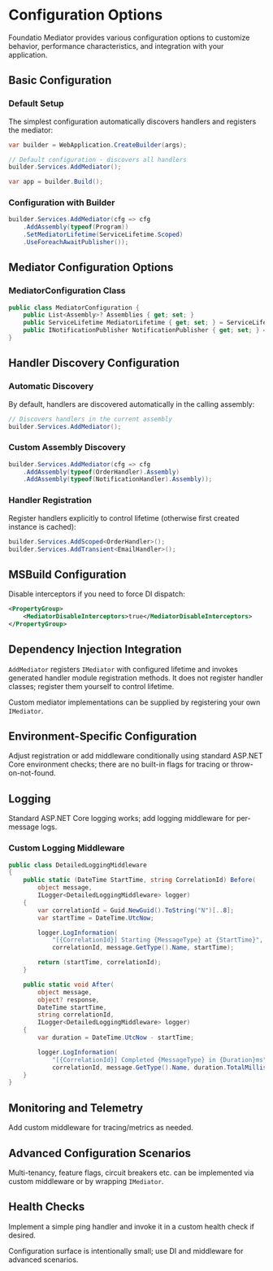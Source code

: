 # Configuration Options

Foundatio Mediator provides various configuration options to customize behavior, performance characteristics, and integration with your application.

## Basic Configuration

### Default Setup

The simplest configuration automatically discovers handlers and registers the mediator:

```csharp
var builder = WebApplication.CreateBuilder(args);

// Default configuration - discovers all handlers
builder.Services.AddMediator();

var app = builder.Build();
```

### Configuration with Builder

```csharp
builder.Services.AddMediator(cfg => cfg
    .AddAssembly(typeof(Program))
    .SetMediatorLifetime(ServiceLifetime.Scoped)
    .UseForeachAwaitPublisher());
```

## Mediator Configuration Options

### MediatorConfiguration Class

```csharp
public class MediatorConfiguration {
    public List<Assembly>? Assemblies { get; set; }
    public ServiceLifetime MediatorLifetime { get; set; } = ServiceLifetime.Scoped;
    public INotificationPublisher NotificationPublisher { get; set; } = new TaskWhenAllPublisher();
}
```

## Handler Discovery Configuration

### Automatic Discovery

By default, handlers are discovered automatically in the calling assembly:

```csharp
// Discovers handlers in the current assembly
builder.Services.AddMediator();
```

### Custom Assembly Discovery

```csharp
builder.Services.AddMediator(cfg => cfg
    .AddAssembly(typeof(OrderHandler).Assembly)
    .AddAssembly(typeof(NotificationHandler).Assembly));
```

### Handler Registration

Register handlers explicitly to control lifetime (otherwise first created instance is cached):

```csharp
builder.Services.AddScoped<OrderHandler>();
builder.Services.AddTransient<EmailHandler>();
```

## MSBuild Configuration

Disable interceptors if you need to force DI dispatch:

```xml
<PropertyGroup>
    <MediatorDisableInterceptors>true</MediatorDisableInterceptors>
</PropertyGroup>
```

## Dependency Injection Integration

`AddMediator` registers `IMediator` with configured lifetime and invokes generated handler module registration methods. It does not register handler classes; register them yourself to control lifetime.

Custom mediator implementations can be supplied by registering your own `IMediator`.

## Environment-Specific Configuration

Adjust registration or add middleware conditionally using standard ASP.NET Core environment checks; there are no built-in flags for tracing or throw-on-not-found.

## Logging

Standard ASP.NET Core logging works; add logging middleware for per-message logs.

### Custom Logging Middleware

```csharp
public class DetailedLoggingMiddleware
{
    public static (DateTime StartTime, string CorrelationId) Before(
        object message,
        ILogger<DetailedLoggingMiddleware> logger)
    {
        var correlationId = Guid.NewGuid().ToString("N")[..8];
        var startTime = DateTime.UtcNow;

        logger.LogInformation(
            "[{CorrelationId}] Starting {MessageType} at {StartTime}",
            correlationId, message.GetType().Name, startTime);

        return (startTime, correlationId);
    }

    public static void After(
        object message,
        object? response,
        DateTime startTime,
        string correlationId,
        ILogger<DetailedLoggingMiddleware> logger)
    {
        var duration = DateTime.UtcNow - startTime;

        logger.LogInformation(
            "[{CorrelationId}] Completed {MessageType} in {Duration}ms",
            correlationId, message.GetType().Name, duration.TotalMilliseconds);
    }
}
```

## Monitoring and Telemetry

Add custom middleware for tracing/metrics as needed.

## Advanced Configuration Scenarios

Multi-tenancy, feature flags, circuit breakers etc. can be implemented via custom middleware or by wrapping `IMediator`.

## Health Checks

Implement a simple ping handler and invoke it in a custom health check if desired.

Configuration surface is intentionally small; use DI and middleware for advanced scenarios.
